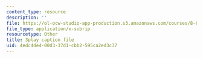 ```yaml
---
content_type: resource
description: ''
file: https://ol-ocw-studio-app-production.s3.amazonaws.com/courses/8-821-string-theory-and-holographic-duality-fall-2014/4edc4de400d337d1cbb2595ca2ed3c37_1LEYgS8Wzsk.srt
file_type: application/x-subrip
resourcetype: Other
title: 3play caption file
uid: 4edc4de4-00d3-37d1-cbb2-595ca2ed3c37
---
```

